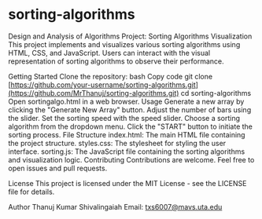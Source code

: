 # sorting-algorithms
Design and Analysis of Algorithms Project: Sorting Algorithms Visualization
This project implements and visualizes various sorting algorithms using HTML, CSS, and JavaScript. Users can interact with the visual representation of sorting algorithms to observe their performance.

Getting Started
Clone the repository:
bash
Copy code
git clone [https://github.com/your-username/sorting-algorithms.git](https://github.com/MrThanuj/sorting-algorithms.git)
cd sorting-algorithms
Open sortingalgo.html in a web browser.
Usage
Generate a new array by clicking the "Generate New Array" button.
Adjust the number of bars using the slider.
Set the sorting speed with the speed slider.
Choose a sorting algorithm from the dropdown menu.
Click the "START" button to initiate the sorting process.
File Structure
index.html: The main HTML file containing the project structure.
styles.css: The stylesheet for styling the user interface.
sorting.js: The JavaScript file containing the sorting algorithms and visualization logic.
Contributing
Contributions are welcome. Feel free to open issues and pull requests.

License
This project is licensed under the MIT License - see the LICENSE file for details.

Author
Thanuj Kumar Shivalingaiah
Email: txs6007@mavs.uta.edu
